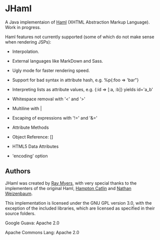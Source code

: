 # JHaml

A Java implementaion of [Haml](http://haml-lang.com/) (XHTML Abstraction Markup Language). Work in progress.

Haml features not currently supported (some of which do not make sense when rendering JSPs):

* Interpolation.

* External languages like MarkDown and Sass.

* Ugly mode for faster rendering speed.

* Support for bad syntax in attribute hash, e.g. %p{:foo => 'bar\"}

* Interpreting lists as attribute values, e.g. {:id => [:a, :b]} yields id='a_b'

* Whitespace removal with '<' and '>'

* Multiline with |

* Escaping of expressions with '!=' and '&=' 

* Attribute Methods

* Object Reference: []

* HTML5 Data Attributes

* 'encoding' option

## Authors

JHaml was created by [Ray Myers](http://cadrlife.com), with very special thanks to the implementers of the 
original Haml, [Hampton Catlin](http://hamptoncatlin.com) and [Nathan Weizenbaum](http://nex-3.com).

This implementation is licensed under the GNU GPL version 3.0, with the exception of the included 
libraries, which are licensed as specified in their source folders.

Google Guava: Apache 2.0

Apache Commons Lang: Apache 2.0
